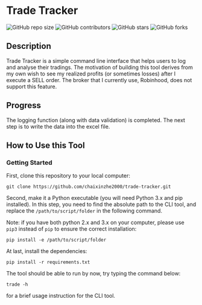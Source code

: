 # Trade Tracker

![GitHub repo size](https://img.shields.io/github/repo-size/chaixinzhe2000/trade-tracker)
![GitHub contributors](https://img.shields.io/github/contributors/chaixinzhe2000/trade-tracker)
![GitHub stars](https://img.shields.io/github/stars/chaixinzhe2000/trade-tracker?style=social)
![GitHub forks](https://img.shields.io/github/forks/chaixinzhe2000/trade-tracker?style=social)

## Description
Trade Tracker is a simple command line interface that helps users to log and analyse their tradings. The motivation of building this tool derives from my own wish to see my realized profits (or sometimes losses) after I execute a SELL order. The broker that I currently use, Robinhood, does not support this feature.

## Progress
The logging function (along with data validation) is completed. The next step is to write the data into the excel file.

## How to Use this Tool
### Getting Started
First, clone this repository to your local computer:
```
git clone https://github.com/chaixinzhe2000/trade-tracker.git
```
Second, make it a Python executable (you will need Python 3.x and pip installed). In this step, you need to find the absolute path to the CLI tool, and replace the `/path/to/script/folder` in the following command.

Note: if you have both python 2.x and 3.x on your computer, please use `pip3` instead of `pip` to ensure the correct installation:
```
pip install -e /path/to/script/folder
```
At last, install the dependencies:
```
pip install -r requirements.txt
```
The tool should be able to run by now, try typing the command below:
```
trade -h
```
for a brief usage instruction for the CLI tool.
